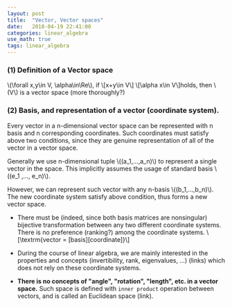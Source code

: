 ```yaml
---
layout: post
title:  "Vector, Vector spaces"
date:   2018-04-19 22:41:00
categories: linear_algebra
use_math: true
tags: linear_algebra
---
```


### (1) Definition of a Vector space

\\(\forall x,y\in V, \alpha\in\Re\\), if \\[x+y\in V\\] \\[\alpha x\in V\\]holds, then \\(V\\) is a vector space (more thoroughly?)



### (2) Basis, and representation of a vector (coordinate system).

Every vector in a n-dimensional vector space can be represented with n basis and n corresponding coordinates. Such coordinates must satisfy above two conditions, since they are genuine representation of all of the vector in a vector space.

Generally we use n-dimensional tuple \\((a_1,...,a_n)\\) to represent a single vector in the space. This implicitly assumes the usage of standard basis \\((e_1 ,..., e_n)\\).

However, we can represent such vector with any n-basis \\((b_1,...,b_n)\\). The new coordinate system satisfy above condition, thus forms a new vector space.

* There must be (indeed, since both basis matrices are nonsingular) bijective transformation between any two different coordinate systems. There is no preference (ranking?) among the coordinate systems. \\[\textrm{vector = [basis][coordinate]}\\]

* During the course of linear algebra, we are mainly interested in the properties and concepts (invertibility, rank, eigenvalues, ...) (links) which does not rely on these coordinate systems.

* __There is no concepts of "angle", "rotation", "length", etc. in a vector space.__ Such space is defined with `inner product` operation between vectors, and is called an Euclidean space (link).

